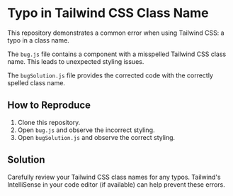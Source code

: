 # Typo in Tailwind CSS Class Name

This repository demonstrates a common error when using Tailwind CSS: a typo in a class name.

The `bug.js` file contains a component with a misspelled Tailwind CSS class name.  This leads to unexpected styling issues.

The `bugSolution.js` file provides the corrected code with the correctly spelled class name.

## How to Reproduce

1. Clone this repository.
2. Open `bug.js` and observe the incorrect styling.
3. Open `bugSolution.js` and observe the correct styling.

## Solution

Carefully review your Tailwind CSS class names for any typos.  Tailwind's IntelliSense in your code editor (if available) can help prevent these errors.